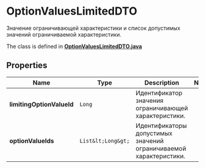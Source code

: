 

# OptionValuesLimitedDTO

Значение ограничивающей характеристики и список допустимых значений ограничиваемой характеристики.

The class is defined in **[OptionValuesLimitedDTO.java](../../src/main/java/org/openapitools/model/OptionValuesLimitedDTO.java)**

## Properties

Name | Type | Description | Notes
------------ | ------------- | ------------- | -------------
**limitingOptionValueId** | `Long` | Идентификатор значения ограничивающей характеристики. | 
**optionValueIds** | `List&lt;Long&gt;` | Идентификаторы допустимых значений ограничиваемой характеристики.  | 




